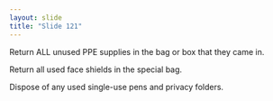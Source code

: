 ```yaml
---
layout: slide
title: "Slide 121"
---
```


Return ALL unused PPE supplies in the bag or box that they came in.

Return all used face shields in the special bag.

Dispose of any used single-use pens and privacy folders.